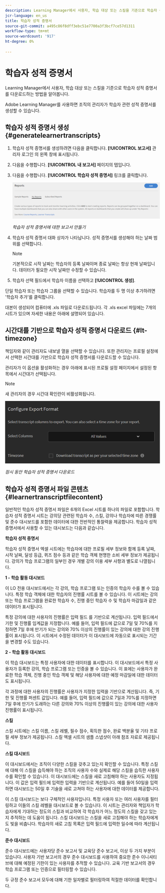 ```yaml
---
description: Learning Manager에서 사용자, 학습 대상 또는 스킬을 기준으로 학습자 성적 증명서를 다운로드하는 방법을 알아봅니다.
jcr-language: en_us
title: 학습자 성적 증명서
source-git-commit: a495c86f8dff3ebc51e7700a3f3bcf7ce57d1311
workflow-type: tm+mt
source-wordcount: '917'
ht-degree: 0%

---
```




# 학습자 성적 증명서

Learning Manager에서 사용자, 학습 대상 또는 스킬을 기준으로 학습자 성적 증명서를 다운로드하는 방법을 알아봅니다.

Adobe Learning Manager를 사용하면 조직의 관리자가 학습자 관련 성적 증명서를 생성할 수 있습니다.

## 학습자 성적 증명서 생성 {#generatelearnertranscripts}

1. 학습자 성적 증명서를 생성하려면 다음을 클릭합니다. **[!UICONTROL 보고서]** 관리자 로그인 의 왼쪽 창에 표시됩니다.
1. 다음을 수행합니다. **[!UICONTROL 내 보고서]** 페이지의 탭입니다.
1. 다음을 수행합니다. **[!UICONTROL 학습자 성적 증명서]** 링크를 클릭합니다.

   ![](assets/learner-transcripts.png)

   *학습자 성적 증명서에 대한 보고서 만들기*

1. 학습자 성적 증명서 대화 상자가 나타납니다. 성적 증명서를 생성해야 하는 날짜 범위를 선택합니다.

   >[!NOTE]
   >
   >기본적으로 시작 날짜는 학습자의 등록 날짜이며 종료 날짜는 항상 현재 날짜입니다. 데이터가 필요한 시작 날짜만 수정할 수 있습니다.

1. 학습자 선택 필드에서 학습자 이름을 선택하고 **[!UICONTROL 생성]**.

단일 학습자 또는 학습자 그룹을 선택할 수 있습니다. 학습자를 두 명 이상 추가하려면 &#39;학습자 추가&#39;를 클릭합니다.

대본이 생성되어 컴퓨터에 .xls 파일로 다운로드됩니다. 각 .xls excel 파일에는 7개의 시트가 있으며 자세한 내용은 아래에 설명되어 있습니다.

## 시간대를 기반으로 학습자 성적 증명서 다운로드 {#lt-timezone}

책임자와 같이 관리자도 내보낼 열을 선택할 수 있습니다. 또한 관리자는 프로필 설정에서 선택한 시간대를 기반으로 학습자 성적 증명서를 다운로드할 수 있습니다.

관리자가 이 옵션을 활성화하는 경우 아래에 표시된 프로필 설정 페이지에서 설정된 항목에서 시간대가 선택됩니다.

>[!NOTE]
>
>새 관리자의 경우 시간대 확인란이 비활성화됩니다.

![](assets/image030.png)

*잠시 동안 학습자 성적 증명서 다운로드*

## 학습자 성적 증명서 파일 콘텐츠 {#learnertranscriptfilecontent}

일반적인 학습자 성적 증명서 파일은 6개의 Excel 시트를 하나의 파일로 포함합니다. 학습자 성적 증명서 시트는 강의당 관련된 학습자 수, 스킬, 강의나 학습자에 따른 경쟁률 및 준수 대시보드를 포함한 데이터에 대한 전반적인 통찰력을 제공합니다. 학습자 성적 증명서에서 사용할 수 있는 대시보드는 다음과 같습니다.

**학습자 성적 증명서**

학습자 성적 증명서 엑셀 시트에는 학습자에 대한 프로필 세부 정보와 함께 등록 날짜, 시작 날짜, 달성 등급, 퀴즈 점수 등과 같은 학습 객체 현명한 소비 세부 정보가 제공됩니다. 강의가 학습 프로그램의 일부인 경우 개별 강의 이용 세부 사항과 별도로 나열됩니다.

**1 - 학습 활동 대시보드**

이 LO 전용 대시보드에서는 각 강의, 학습 프로그램 또는 인증의 학습자 수를 볼 수 있습니다. 특정 학습 객체에 대한 학습자의 진행률 시트를 볼 수 있습니다. 이 시트에는 강의 또는 학습 프로그램을 완료한 학습자 수, 진행 중인 학습자 수 및 학습자 마감일과 같은 데이터가 표시됩니다.

특정 강의에 대한 사용자의 진행률은 입력 필드 를 기반으로 계산됩니다. 입력 필드에서 기한 및 진행률 임계값을 지정합니다. 예를 들어, 입력 필드에 값으로 7일 및 70%를 지정하면 7일 후에 만기가 되는 강의와 70% 이상의 진행률이 있는 강의에 대한 강의 진행률이 표시됩니다. 이 시트에서 수정된 데이터가 이 대시보드에 자동으로 표시되는 기간을 변경할 수도 있습니다.

**2 - 학습 활동 대시보드**

이 학습 대시보드는 특정 사용자에 대한 데이터를 표시합니다. 이 대시보드에서 특정 사용자가 등록한 강의, 학습 프로그램 또는 인증을 볼 수 있습니다. 이 표에는 사용자가 완료한 학습 객체, 진행 중인 학습 객체 및 해당 사용자에 대한 예정 마감일에 대한 데이터도 표시됩니다.

각 과정에 대한 사용자의 진행률은 사용자가 지정한 입력을 기반으로 계산됩니다. 즉, 기한 및 진행률 퍼센트 값입니다. 예를 들어, 입력 필드에 값으로 7일과 70%를 지정하면 7일 후에 만기가 도래하는 다른 강의와 70% 이상의 진행률이 있는 강의에 대한 사용자 진행률이 표시됩니다.

**스킬**

스킬 시트에는 스킬 이름, 스킬 레벨, 필수 점수, 획득한 점수, 완료 백분율 및 기타 프로필 세부 정보가 제공됩니다. 스킬 엑셀 시트의 샘플 스냅샷이 아래 참조 자료로 제공됩니다.

**스킬 대시보드**

이 대시보드에서는 조직이 다양한 스킬을 갖추고 있는지 확인할 수 있습니다. 특정 스킬에 대해 이 스킬을 습득해야 하는 조직의 사용자 수와 실제로 해당 스킬을 습득한 사용자 수를 확인할 수 있습니다. 이 대시보드에는 스킬을 새로 고침해야 하는 사용자도 지정됩니다. 이 값은 입력 필드에 입력한 입력을 기반으로 계산됩니다. 예를 들어 50일을 입력하면 대시보드는 50일 후 기술을 새로 고쳐야 하는 사용자에 대한 데이터를 제공합니다.

이 스킬 대시보드는 보다 구체적인 사용자입니다. 특정 사용자 또는 여러 사용자를 필터링하고 이들의 스킬 레벨을 대시보드로 볼 수 있습니다. 이 시트는 관리자와 책임자가 학습자에게 기대하는 정도의 스킬과 비교하여 각 학습자가 어느 정도의 스킬을 갖고 있는지 추적하는 데 도움이 됩니다. 스킬 대시보드는 스킬을 새로 고침해야 하는 학습자에게도 빛을 비춥니다. 학습자의 새로 고침 목록은 입력 필드에 입력한 일수에 따라 계산됩니다.

**준수 대시보드**

준수 대시보드에는 사용자당 준수 보고서 및 교육당 준수 보고서, 이상 두 가지 부분이 있습니다. 사용자 기반 보고서의 경우 준수 대시보드를 사용하여 중요한 준수 이니셔티브에 대해 예정된 기한이 있는 사용자를 추적할 수 있습니다. 교육 기반 보고서의 경우 학습 프로그램 또는 인증으로 필터링할 수 있습니다.

두 규정 준수 보고서 모두에 대해 기한 일자별로 필터링하여 적절한 데이터를 확인합니다.
